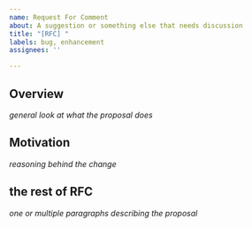 ```yaml
---
name: Request For Comment
about: A suggestion or something else that needs discussion
title: "[RFC] "
labels: bug, enhancement
assignees: ''

---
```


## Overview
*general look at what the proposal does*

## Motivation
*reasoning behind the change*

## the rest of RFC
*one or multiple paragraphs describing the proposal*
